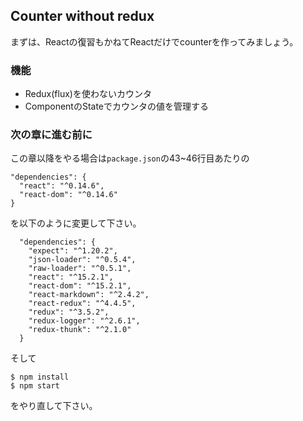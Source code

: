 ## Counter without redux

まずは、Reactの復習もかねてReactだけでcounterを作ってみましょう。

### 機能

- Redux(flux)を使わないカウンタ
- ComponentのStateでカウンタの値を管理する

### 次の章に進む前に

この章以降をやる場合は`package.json`の43~46行目あたりの

```
"dependencies": {
  "react": "^0.14.6",
  "react-dom": "^0.14.6"
}
```

を以下のように変更して下さい。

```
  "dependencies": {
    "expect": "^1.20.2",
    "json-loader": "^0.5.4",
    "raw-loader": "^0.5.1",
    "react": "^15.2.1",
    "react-dom": "^15.2.1",
    "react-markdown": "^2.4.2",
    "react-redux": "^4.4.5",
    "redux": "^3.5.2",
    "redux-logger": "^2.6.1",
    "redux-thunk": "^2.1.0"
  }
```

そして

```
$ npm install
$ npm start
```

をやり直して下さい。
